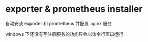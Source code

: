 # exporter & prometheus installer

自动安装 exporter 和 prometheus 并配置 nginx 服务

windows 下还没有写注册服务的功能只会以命令行窗口运行
